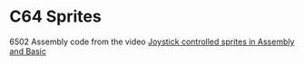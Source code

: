 # C64 Sprites

6502 Assembly code from the video [Joystick controlled sprites in Assembly and Basic](https://www.youtube.com/watch?v=mOMc6kLkUrg)
